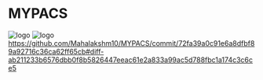 # MYPACS
![logo](https://github.com/user-attachments/assets/70caf714-b77e-4303-8941-c276faa8e6ae)
![logo](https://github.com/user-attachments/assets/7eea5a34-12d0-442a-85b3-c974c4ecb0d1)
https://github.com/Mahalakshm10/MYPACS/commit/72fa39a0c91e6a8dfbf89a92716c36ca62ff65cb#diff-ab211233b6576dbb0f8b5826447eeac61e2a833a99ac5d788fbc1a174c3c6ce5
